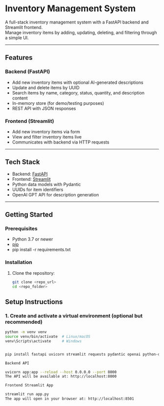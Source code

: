 # Inventory Management System

A full-stack inventory management system with a FastAPI backend and Streamlit frontend.  
Manage inventory items by adding, updating, deleting, and filtering through a simple UI.

---

## Features

### Backend (FastAPI)

- Add new inventory items with optional AI-generated descriptions
- Update and delete items by UUID
- Search items by name, category, status, quantity, and description content
- In-memory store (for demo/testing purposes)
- REST API with JSON responses

### Frontend (Streamlit)

- Add new inventory items via form
- View and filter inventory items live
- Communicates with backend via HTTP requests

---

## Tech Stack

- Backend: [FastAPI](https://fastapi.tiangolo.com/)
- Frontend: [Streamlit](https://streamlit.io/)
- Python data models with Pydantic
- UUIDs for item identifiers
- OpenAI GPT API for description generation

---

## Getting Started

### Prerequisites

- Python 3.7 or newer
- [pip](https://pip.pypa.io/en/stable/installation/)
- pip install -r requirements.txt

### Installation

1. Clone the repository:

   ```bash
   git clone <repo_url>
   cd <repo_folder>
   ```

## Setup Instructions

### 1. Create and activate a virtual environment (optional but recommended)

```bash
python -m venv venv
source venv/bin/activate  # Linux/macOS
venv\Scripts\activate     # Windows


pip install fastapi uvicorn streamlit requests pydantic openai python-dotenv

Backend API

uvicorn app:app --reload --host 0.0.0.0 --port 8000
The API will be available at: http://localhost:8000

Frontend Streamlit App

streamlit run app.py
The app will open in your browser at: http://localhost:8501
```

